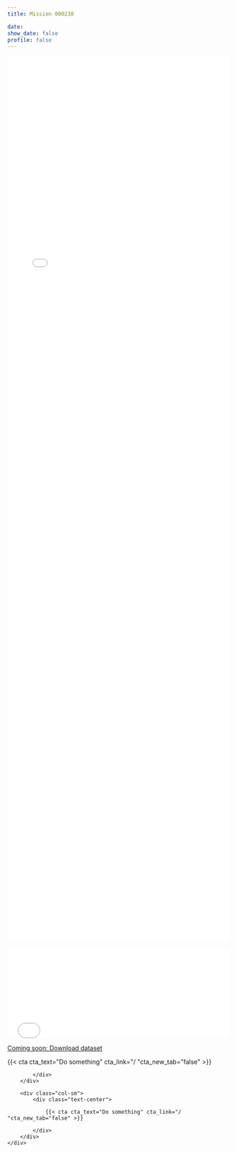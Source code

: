 ```yaml
---
title: Mission 000230

date:
show_date: false
profile: false
---
```


<p style="color: red; line-height: 125%;"></p>

<iframe src="/curation-mission-details-maps/000230.html" frameborder="0" scrolling="yes" seamless="seamless" style="display:block; width:100%; height:50vh; background: rgba(0,0,0,0);" class="tester"></iframe>

<br>

<iframe src="/curation-mission-details-datatables/000230.html" onload='javascript:(function(o){o.style.height=o.contentWindow.document.body.scrollHeight+"px";}(this));' style="height:200px;width:100%;border:none;overflow:hidden;padding:0;"></iframe>

[Coming soon: Download dataset](#)

<div class="container">
    <div class="row">
        <div class="col-sm">
            <div class="text-center">
                <!-- Need to escape the Jinjar render, so pass the CTA shortcode as a jinjar string expression, which Jinjar will output into what is ready by Hugo -->
                {{< cta cta_text="Do something" cta_link="/ "cta_new_tab="false" >}}
                        
            </div>
        </div>

        <div class="col-sm">
            <div class="text-center">

                {{< cta cta_text="Do something" cta_link="/ "cta_new_tab="false" >}}

            </div>
        </div>
    </div>
</div>

<!-- Script to make the datatable the height to fit the data -->
<script type="application/javascript">
    var iframe = document.getElementById("myIframe");
 
    iframe.onload = function(){
    iframe.contentWindow.document.body.scrollHeight + 'px';
    }
</script>
